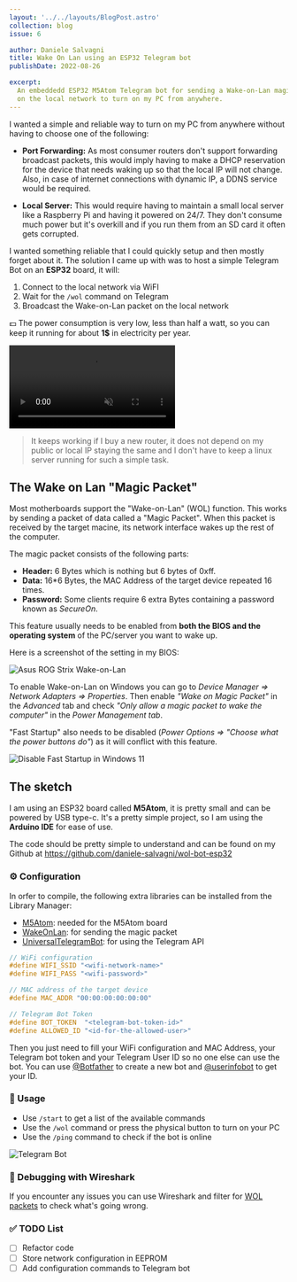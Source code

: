 ```yaml
---
layout: '../../layouts/BlogPost.astro'
collection: blog
issue: 6

author: Daniele Salvagni
title: Wake On Lan using an ESP32 Telegram bot
publishDate: 2022-08-26

excerpt:
  An embeddedd ESP32 M5Atom Telegram bot for sending a Wake-on-Lan magic packet
  on the local network to turn on my PC from anywhere.
---
```


I wanted a simple and reliable way to turn on my PC from anywhere without having
to choose one of the following:

- **Port Forwarding:** As most consumer routers don't support forwarding
  broadcast packets, this would imply having to make a DHCP reservation for the
  device that needs waking up so that the local IP will not change. Also, in
  case of internet connections with dynamic IP, a DDNS service would be
  required.

- **Local Server:** This would require having to maintain a small local server
  like a Raspberry Pi and having it powered on 24/7. They don't consume much
  power but it's overkill and if you run them from an SD card it often gets
  corrupted.

I wanted something reliable that I could quickly setup and then mostly forget
about it. The solution I came up with was to host a simple Telegram Bot on an
**ESP32** board, it will:

1. Connect to the local network via WiFI
2. Wait for the `/wol` command on Telegram
3. Broadcast the Wake-on-Lan packet on the local network

💵 The power consumption is very low, less than half a watt, so you can keep it
running for about **1$** in electricity per year.

<video autoplay loop muted playsinline>
  <source src="/assets/img/content/004/esp32-wake-on-lan.mp4" type="video/mp4" />
</video><br/>

> It keeps working if I buy a new router, it does not depend on my public or
> local IP staying the same and I don't have to keep a linux server running for
> such a simple task.

## The Wake on Lan "Magic Packet"

Most motherboards support the "Wake-on-Lan" (WOL) function. This works by
sending a packet of data called a "Magic Packet". When this packet is received
by the target macine, its network interface wakes up the rest of the computer.

The magic packet consists of the following parts:

- **Header:** 6 Bytes which is nothing but 6 bytes of 0xff.
- **Data:** 16\*6 Bytes, the MAC Address of the target device repeated 16 times.
- **Password:** Some clients require 6 extra Bytes containing a password known
  as _SecureOn_.

This feature usually needs to be enabled from **both the BIOS and the operating
system** of the PC/server you want to wake up.

Here is a screenshot of the setting in my BIOS:

![Asus ROG Strix Wake-on-Lan](/assets/img/content/004/asus-rog-strix-wol.png)

To enable Wake-on-Lan on Windows you can go to _Device Manager => Network
Adapters => Properties_. Then enable _"Wake on Magic Packet"_ in the _Advanced_
tab and check _"Only allow a magic packet to wake the computer"_ in the _Power
Management tab_.

"Fast Startup" also needs to be disabled (_Power Options => "Choose what the
power buttons do"_) as it will conflict with this feature.

![Disable Fast Startup in Windows 11](/assets/img/content/004/disable-fast-startup.png)

## The sketch

I am using an ESP32 board called **M5Atom**, it is pretty small and can be
powered by USB type-c. It's a pretty simple project, so I am using the **Arduino
IDE** for ease of use.

The code should be pretty simple to understand and can be found on my Github at
https://github.com/daniele-salvagni/wol-bot-esp32

### ⚙️ Configuration

In orfer to compile, the following extra libraries can be installed from the
Library Manager:

- [M5Atom](https://www.arduino.cc/reference/en/libraries/m5atom/): needed for
  the M5Atom board
- [WakeOnLan](https://www.arduino.cc/reference/en/libraries/wakeonlan/): for
  sending the magic packet
- [UniversalTelegramBot](https://www.arduino.cc/reference/en/libraries/universaltelegrambot/):
  for using the Telegram API

```cpp
// WiFi configuration
#define WIFI_SSID "<wifi-network-name>"
#define WIFI_PASS "<wifi-password>"

// MAC address of the target device
#define MAC_ADDR "00:00:00:00:00:00"

// Telegram Bot Token
#define BOT_TOKEN  "<telegram-bot-token-id>"
#define ALLOWED_ID "<id-for-the-allowed-user>"
```

Then you just need to fill your WiFi configuration and MAC Address, your
Telegram bot token and your Telegram User ID so no one else can use the bot. You
can use [@Botfather](https://t.me/botfather) to create a new bot and
[@userinfobot](https://t.me/userinfobot) to get your ID.

### 🔎 Usage

- Use `/start` to get a list of the available commands
- Use the `/wol` command or press the physical button to turn on your PC
- Use the `/ping` command to check if the bot is online

![Telegram Bot](/assets/img/content/004/telegram.png)

### 🐛 Debugging with Wireshark

If you encounter any issues you can use Wireshark and filter for
[WOL packets](/assets/img/content/004/wol-wireshark.png) to check what's going
wrong.

### ✅ TODO List

- [ ] Refactor code
- [ ] Store network configuration in EEPROM
- [ ] Add configuration commands to Telegram bot
